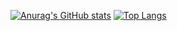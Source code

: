 
[![Anurag's GitHub stats](https://github-readme-stats.vercel.app/api?username=EEichen&count_private=true&bg_color=000000&text_color=e0ffff)](https://github.com/anuraghazra/github-readme-stats)
[![Top Langs](https://github-readme-stats.vercel.app/api/top-langs/?username=EEichen&exclude_repo=EEichen.github.io&bg_color=000000&text_color=e0ffff)](https://github.com/anuraghazra/github-readme-stats)

